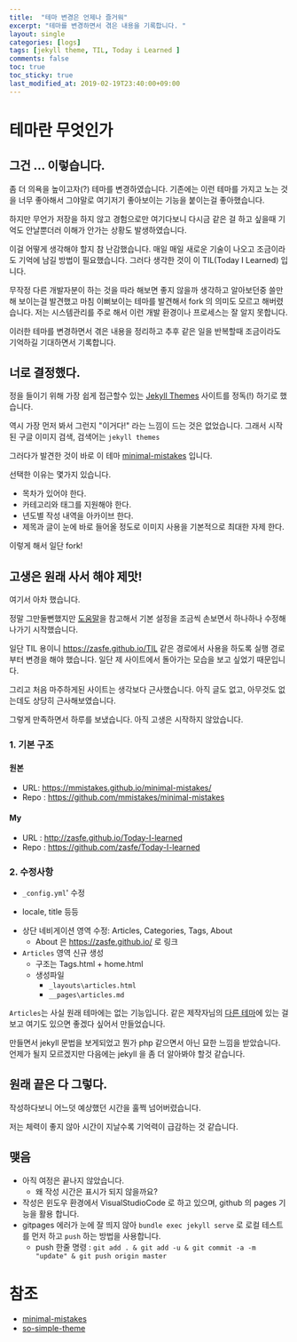 ```yaml
---
title:  "테마 변경은 언제나 즐거워"
excerpt: "테마를 변경하면서 겪은 내용을 기록합니다. "
layout: single
categories: [logs]
tags: [jekyll theme, TIL, Today i Learned ]
comments: false
toc: true
toc_sticky: true
last_modified_at: 2019-02-19T23:40:00+09:00
---
```



# 테마란 무엇인가


## 그건 ... 이렇습니다.

좀 더 의욕을 높이고자(?) 테마를 변경하였습니다. 기존에는 이런 테마를 가지고 노는 것을 너무 좋아해서 그야말로 여기저기 좋아보이는 기능을 붙이는걸 좋아했습니다. 

하지만 무언가 저장을 하지 않고 경험으로만 여기다보니 다시금 같은 걸 하고 싶을때 기억도 안날뿐더러 이해가 안가는 상황도 발생하였습니다.

이걸 어떻게 생각해야 할지 참 난감했습니다. 매일 매일 새로운 기술이 나오고 조금이라도 기억에 남길 방법이 필요했습니다. 그러다 생각한 것이 이 TIL(Today I Learned) 입니다.

무작정 다른 개발자분이 하는 것을 따라 해보면 좋지 않을까 생각하고 알아보던중 쓸만해 보이는걸 발견했고 마침 이뻐보이는 테마를 발견해서 fork 의 의미도 모르고 해버렸습니다. 저는 시스템관리를 주로 해서 이런 개발 환경이나 프로세스는 잘 알지 못합니다.

이러한 테마를 변경하면서 겪은 내용을 정리하고 추후 같은 일을 반복할때 조금이라도 기억하길 기대하면서 기록합니다.

## 너로 결정했다.

정을 들이기 위해 가장 쉽게 접근할수 있는 [Jekyll Themes](http://jekyllthemes.org/) 사이트를 정독(!) 하기로 했습니다.


역시 가장 먼저 봐서 그런지 "이거다!" 라는 느낌이 드는 것은 없었습니다. 그래서 시작된 구글 이미지 검색, 검색어는 ``jekyll themes``


그러다가 발견한 것이 바로 이 테마 [minimal-mistakes](https://mmistakes.github.io/minimal-mistakes/) 입니다. 


선택한 이유는 몇가지 있습니다.

* 목차가 있어야 한다.
* 카테고리와 태그를 지원해야 한다.
* 년도별 작성 내역을 아카이브 한다.
* 제목과 글이 눈에 바로 들어올 정도로 이미지 사용을 기본적으로 최대한 자제 한다.


이렇게 해서 일단 fork!


## 고생은 원래 사서 해야 제맛!

여기서 아차 했습니다.

정말 그만둘뻔했지만 [도움말](https://mmistakes.github.io/minimal-mistakes/docs/quick-start-guide/)을 참고해서 기본 설정을 조금씩 손보면서 하나하나 수정해나가기 시작했습니다.

일단 TIL 용이니 https://zasfe.github.io/TIL 같은 경로에서 사용을 하도록 실행 경로부터 변경을 해야 했습니다. 일단 제 사이트에서 돌아가는 모습을 보고 싶었기 때문입니다.

그리고 처음 마주하게된 사이트는 생각보다 근사했습니다. 아직 글도 없고, 아무것도 없는데도 상당히 근사해보였습니다.

그렇게 만족하면서 하루를 보냈습니다. 아직 고생은 시작하지 않았습니다.


### 1. 기본 구조

#### 원본
- URL: https://mmistakes.github.io/minimal-mistakes/
- Repo : https://github.com/mmistakes/minimal-mistakes

#### My
- URL : http://zasfe.github.io/Today-I-learned
- Repo : https://github.com/zasfe/Today-I-learned


### 2. 수정사항
-  ``_config.yml``' 수정
  * locale, title 등등
- 상단 네비게이션 영역 수정: Articles, Categories, Tags, About
  * About 은 https://zasfe.github.io/ 로 링크
- ``Articles`` 영역 신규 생성
  * 구조는 Tags.html + home.html
  * 생성파일
    *  ``_layouts\articles.html``
    * ``__pages\articles.md``

``Articles``는 사실 원래 테마에는 없는 기능입니다. 같은 제작자님의 [다른 테마](https://github.com/mmistakes/so-simple-theme)에 있는 걸 보고 여기도 있으면 좋겠다 싶어서 만들었습니다.

만들면서 jekyll 문법을 보게되었고 뭔가 php 같으면서 아닌 묘한 느낌을 받았습니다. 언제가 될지 모르겠지만 다음에는 jekyll 을 좀 더 알아봐야 할것 같습니다.


## 원래 끝은 다 그렇다.  

작성하다보니 어느덧 예상했던 시간을 훌쩍 넘어버렸습니다. 

저는 체력이 좋지 않아 시간이 지날수록 기억력이 급감하는 것 같습니다.

## 맺음

* 아직 여정은 끝나지 않았습니다.
  * 왜 작성 시간은 표시가 되지 않을까요?
* 작성은 윈도우 환경에서 VisualStudioCode 로 하고 있으며, github 의 pages 기능을 활용 합니다.
* gitpages 에러가 눈에 잘 띄지 않아 ``bundle exec jekyll serve`` 로 로컬 테스트를 먼저 하고 ``push`` 하는 방법을 사용합니다.
  * push 한줄 명령 : ``git add . & git add -u & git commit -a -m "update" & git push origin master``

# 참조
* [minimal-mistakes](https://mmistakes.github.io/minimal-mistakes/)
* [so-simple-theme](https://github.com/mmistakes/so-simple-theme)